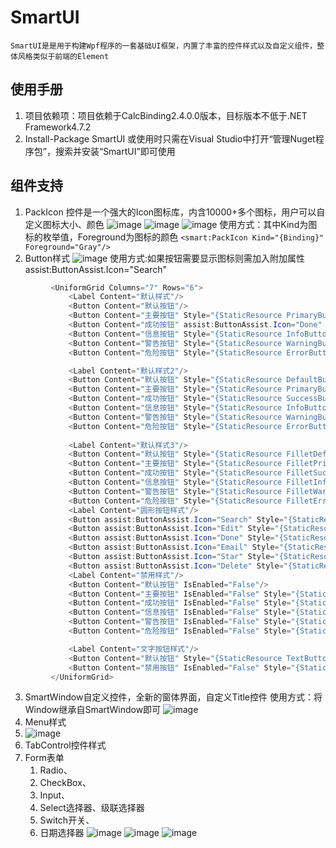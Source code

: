 # SmartUI
    SmartUI是是用于构建Wpf程序的一套基础UI框架，内置了丰富的控件样式以及自定义组件，整体风格类似于前端的Element
## 使用手册
  1. 项目依赖项：项目依赖于CalcBinding2.4.0.0版本，目标版本不低于.NET Framework4.7.2
  2. Install-Package SmartUI 或使用时只需在Visual Studio中打开“管理Nuget程序包”，搜索并安装“SmartUI”即可使用
## 组件支持
  1. PackIcon 控件是一个强大的Icon图标库，内含10000+多个图标，用户可以自定义图标大小、颜色
    ![image](https://user-images.githubusercontent.com/29591512/110083256-7339d300-7dc9-11eb-9b3c-53d8e070d98a.png)
    ![image](https://user-images.githubusercontent.com/29591512/110083348-8ba9ed80-7dc9-11eb-93cd-eb68f3fdbff7.png)
    ![image](https://user-images.githubusercontent.com/29591512/110083569-d3c91000-7dc9-11eb-98bb-76a409dfd7fb.png)
    使用方式：其中Kind为图标的枚举值，Foreground为图标的颜色
    ```
     <smart:PackIcon Kind="{Binding}" Foreground="Gray"/>
    ```
  3. Button样式
    ![image](https://user-images.githubusercontent.com/29591512/110083013-1ccc9480-7dc9-11eb-8c7d-336ce639d711.png)
    使用方式:如果按钮需要显示图标则需加入附加属性assist:ButtonAssist.Icon="Search"
   ```` csharp
            <UniformGrid Columns="7" Rows="6">
                <Label Content="默认样式"/>
                <Button Content="默认按钮"/>
                <Button Content="主要按钮" Style="{StaticResource PrimaryButtonStyle1}"/>
                <Button Content="成功按钮" assist:ButtonAssist.Icon="Done" Style="{StaticResource SuccessButtonStyle1}"/>
                <Button Content="信息按钮" Style="{StaticResource InfoButtonStyle1}"/>
                <Button Content="警告按钮" Style="{StaticResource WarningButtonStyle1}"/>
                <Button Content="危险按钮" Style="{StaticResource ErrorButtonStyle1}"/>

                <Label Content="默认样式2"/>
                <Button Content="默认按钮" Style="{StaticResource DefaultButtonStyle2}"/>
                <Button Content="主要按钮" Style="{StaticResource PrimaryButtonStyle2}"/>
                <Button Content="成功按钮" Style="{StaticResource SuccessButtonStyle2}"/>
                <Button Content="信息按钮" Style="{StaticResource InfoButtonStyle2}"/>
                <Button Content="警告按钮" Style="{StaticResource WarningButtonStyle2}"/>
                <Button Content="危险按钮" Style="{StaticResource ErrorButtonStyle2}"/>
                
                <Label Content="默认样式3"/>
                <Button Content="默认按钮" Style="{StaticResource FilletDefaultButtonStyle}"/>
                <Button Content="主要按钮" Style="{StaticResource FilletPrimaryButtonStyle}"/>
                <Button Content="成功按钮" Style="{StaticResource FilletSuccessButtonStyle}"/>
                <Button Content="信息按钮" Style="{StaticResource FilletInfoButtonStyle}"/>
                <Button Content="警告按钮" Style="{StaticResource FilletWarningButtonStyle}"/>
                <Button Content="危险按钮" Style="{StaticResource FilletErrorButtonStyle}"/>
                <Label Content="圆形按钮样式"/>
                <Button assist:ButtonAssist.Icon="Search" Style="{StaticResource CircleDefaultButtonStyle}"/>
                <Button assist:ButtonAssist.Icon="Edit" Style="{StaticResource CirclePrimaryButtonStyle}"/>
                <Button assist:ButtonAssist.Icon="Done" Style="{StaticResource CircleSuccessButtonStyle}"/>
                <Button assist:ButtonAssist.Icon="Email" Style="{StaticResource CircleInfoButtonStyle}"/>
                <Button assist:ButtonAssist.Icon="Star" Style="{StaticResource CircleWarningButtonStyle}"/>
                <Button assist:ButtonAssist.Icon="Delete" Style="{StaticResource CircleErrorButtonStyle}"/>
                <Label Content="禁用样式"/>
                <Button Content="默认按钮" IsEnabled="False"/>
                <Button Content="主要按钮" IsEnabled="False" Style="{StaticResource PrimaryButtonStyle1}"/>
                <Button Content="成功按钮" IsEnabled="False" Style="{StaticResource SuccessButtonStyle1}"/>
                <Button Content="信息按钮" IsEnabled="False" Style="{StaticResource InfoButtonStyle1}"/>
                <Button Content="警告按钮" IsEnabled="False" Style="{StaticResource WarningButtonStyle1}"/>
                <Button Content="危险按钮" IsEnabled="False" Style="{StaticResource ErrorButtonStyle1}"/>

                <Label Content="文字按钮样式"/>
                <Button Content="默认按钮" Style="{StaticResource TextButtonStyle}"/>
                <Button Content="禁用按钮" IsEnabled="False" Style="{StaticResource TextButtonStyle}"/>
            </UniformGrid>
   ````
  3. SmartWindow自定义控件，全新的窗体界面，自定义Title控件
        使用方式：将Window继承自SmartWindow即可
        ![image](https://user-images.githubusercontent.com/29591512/112811150-59c93580-90ae-11eb-98da-1337aaa785f6.png)
  4. Menu样式
  5. ![image](https://user-images.githubusercontent.com/29591512/112811240-6fd6f600-90ae-11eb-9b40-578d44b007cd.png)
  6. TabControl控件样式
  7. Form表单
        1. Radio、
        2. CheckBox、
        3. Input、
        4. Select选择器、级联选择器
        5. Switch开关、
        6. 日期选择器
        ![image](https://user-images.githubusercontent.com/29591512/111290646-5468f580-8681-11eb-9d58-4ddcd697f583.png)
        ![image](https://user-images.githubusercontent.com/29591512/112810988-2e464b00-90ae-11eb-9aee-45d39844c5d0.png)
        ![image](https://user-images.githubusercontent.com/29591512/112811066-428a4800-90ae-11eb-84c8-12e2d4395a64.png)



        

